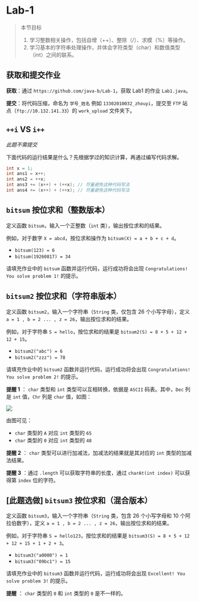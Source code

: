 # Lab-1

> 本节目标
> 
> 1. 学习整数相关操作，包括自增（++）、整除（/）、求模（%）等操作。
> 2. 学习基本的字符串处理操作，并体会字符类型（char）和数值类型（int）之间的联系。
> 

## 获取和提交作业
**获取**：通过 `https://github.com/java-b/Lab-1`，获取 Lab1 的作业 `Lab1.java`。

**提交**：将代码压缩，命名为 `学号_姓名` 例如 `13302010032_zhouyi`，提交至 `FTP` 站点（`ftp://10.132.141.33`）的 `work_upload` 文件夹下。

## `++i` VS `i++`
*此题不需提交*

下面代码的运行结果是什么？先根据学过的知识计算，再通过编写代码求解。

```java
int x = 1;
int ans1 = x++;
int ans2 = ++x;
int ans3 += (x++) + (++x); // 尽量避免这种代码写法
int ans4 += (x++) + (++x); // 尽量避免这种代码写法
```

## `bitsum` 按位求和（整数版本）

定义函数 `bitsum`，输入一个正整数（`int` 类），输出按位求和的结果。

例如，对于数字 `X = abcd`，按位求和操作为 `bitsum(X) = a + b + c + d`。

- `bitsum(123) = 6`
- `bitsum(19260817) = 34`

请填充作业中的 `bitsum` 函数并运行代码，运行成功将会出现 `Congratulations! You solve problem 1!` 的提示。

## `bitsum2` 按位求和（字符串版本）

定义函数 `bitsum2`，输入一个字符串（`String` 类，仅包含 26 个小写字母），定义 `a = 1 , b = 2 ... , z = 26`，输出按位求和的结果。

例如，对于字符串 `S = hello`，按位求和的结果是 `bitsum2(S) = 8 + 5 + 12 + 12 + 15`。

- `bitsum2("abc") = 6`
- `bitsum2("zzz") = 78`

请填充作业中的 `bitsum2` 函数并运行代码，运行成功将会出现 `Congratulations! You solve problem 2!` 的提示。

**提醒 1** ： `char` 类型和 `int` 类型可以互相转换，依据是 `ASCII` 码表。其中，`Dec` 列是 `int` 值，`Chr` 列是 `char` 值，如图：

![](http://www.asciitable.com/index/asciifull.gif)

由图可见：

- `char` 类型的 `A` 对应 `int` 类型的 `65`
- `char` 类型的 `0` 对应 `int` 类型的 `48` 

**提醒 2** ： `char` 类型可以进行加减法，加减法的结果就是其对应的 `int` 类型的加减法结果。

**提醒 3** ：通过 `.length` 可以获取字符串的长度，通过 `charAt(int index)` 可以获得第 `index` 位的字符。

## [此题选做] `bitsum3` 按位求和（混合版本）

定义函数 `bitsum3`，输入一个字符串（`String` 类，包含 26 个小写字母和 10 个阿拉伯数字），定义 `a = 1 , b = 2 ... , z = 26`，输出按位求和的结果。

例如，对于字符串 `S = hello123`，按位求和的结果是 `bitsum3(S) = 8 + 5 + 12 + 12 + 15 + 1 + 2 + 3`。

- `bitsum3("a0000") = 1`
- `bitsum3("09bc1") = 15`

请填充作业中的 `bitsum3` 函数并运行代码，运行成功将会出现 `Excellent! You solve problem 3!` 的提示。

**提醒** ： `char` 类型的 `0` 和 `int` 类型的 `0` 是不一样的。
